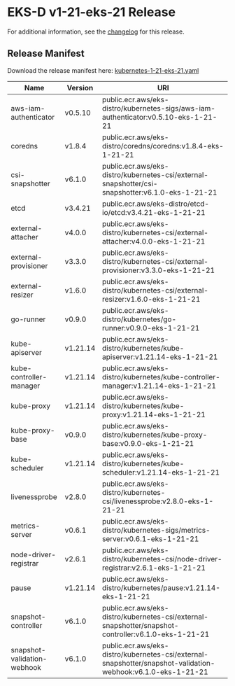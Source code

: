 # EKS-D v1-21-eks-21 Release

For additional information, see the [changelog](CHANGELOG-v1-21-eks-21.md) for this release.

## Release Manifest

Download the release manifest here: [kubernetes-1-21-eks-21.yaml](https://distro.eks.amazonaws.com/kubernetes-1-21/kubernetes-1-21-eks-21.yaml)

| Name | Version | URI |
|------|---------|-----|
| aws-iam-authenticator | v0.5.10 | public.ecr.aws/eks-distro/kubernetes-sigs/aws-iam-authenticator:v0.5.10-eks-1-21-21 |
| coredns | v1.8.4 | public.ecr.aws/eks-distro/coredns/coredns:v1.8.4-eks-1-21-21 |
| csi-snapshotter | v6.1.0 | public.ecr.aws/eks-distro/kubernetes-csi/external-snapshotter/csi-snapshotter:v6.1.0-eks-1-21-21 |
| etcd | v3.4.21 | public.ecr.aws/eks-distro/etcd-io/etcd:v3.4.21-eks-1-21-21 |
| external-attacher | v4.0.0 | public.ecr.aws/eks-distro/kubernetes-csi/external-attacher:v4.0.0-eks-1-21-21 |
| external-provisioner | v3.3.0 | public.ecr.aws/eks-distro/kubernetes-csi/external-provisioner:v3.3.0-eks-1-21-21 |
| external-resizer | v1.6.0 | public.ecr.aws/eks-distro/kubernetes-csi/external-resizer:v1.6.0-eks-1-21-21 |
| go-runner | v0.9.0 | public.ecr.aws/eks-distro/kubernetes/go-runner:v0.9.0-eks-1-21-21 |
| kube-apiserver | v1.21.14 | public.ecr.aws/eks-distro/kubernetes/kube-apiserver:v1.21.14-eks-1-21-21 |
| kube-controller-manager | v1.21.14 | public.ecr.aws/eks-distro/kubernetes/kube-controller-manager:v1.21.14-eks-1-21-21 |
| kube-proxy | v1.21.14 | public.ecr.aws/eks-distro/kubernetes/kube-proxy:v1.21.14-eks-1-21-21 |
| kube-proxy-base | v0.9.0 | public.ecr.aws/eks-distro/kubernetes/kube-proxy-base:v0.9.0-eks-1-21-21 |
| kube-scheduler | v1.21.14 | public.ecr.aws/eks-distro/kubernetes/kube-scheduler:v1.21.14-eks-1-21-21 |
| livenessprobe | v2.8.0 | public.ecr.aws/eks-distro/kubernetes-csi/livenessprobe:v2.8.0-eks-1-21-21 |
| metrics-server | v0.6.1 | public.ecr.aws/eks-distro/kubernetes-sigs/metrics-server:v0.6.1-eks-1-21-21 |
| node-driver-registrar | v2.6.1 | public.ecr.aws/eks-distro/kubernetes-csi/node-driver-registrar:v2.6.1-eks-1-21-21 |
| pause | v1.21.14 | public.ecr.aws/eks-distro/kubernetes/pause:v1.21.14-eks-1-21-21 |
| snapshot-controller | v6.1.0 | public.ecr.aws/eks-distro/kubernetes-csi/external-snapshotter/snapshot-controller:v6.1.0-eks-1-21-21 |
| snapshot-validation-webhook | v6.1.0 | public.ecr.aws/eks-distro/kubernetes-csi/external-snapshotter/snapshot-validation-webhook:v6.1.0-eks-1-21-21 |
